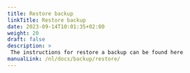 ```yaml
---
title: Restore backup
linkTitle: Restore backup
date: 2023-09-14T10:01:35+02:00
weight: 20
draft: false
description: >
 The instructions for restore a backup can be found here
manualLink: /nl/docs/backup/restore/
---
```

<script>
  window.location.href = "/nl/docs/backup/restore/";
</script>
